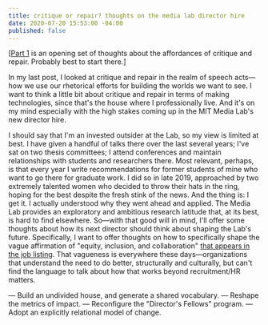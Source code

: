 ```yaml
---
title: critique or repair? thoughts on the media lab director hire
date: 2020-07-20 15:53:00 -04:00
published: false
---
```


[[Part 1](https://sarahendren.com/2020/06/30/critique-or-repair-a-call-to-know-your-post/) is an opening set of thoughts about the affordances of critique and repair. Probably best to start there.] 

In my last post, I looked at critique and repair in the realm of speech acts—how we use our rhetorical efforts for building the worlds we want to see. I want to think a little bit about critique and repair in terms of making technologies, since that's the house where I professionally live. And it's on my mind especially with the high stakes coming up in the MIT Media Lab's new director hire.

I should say that I'm an invested outsider at the Lab, so my view is limited at best. I have given a handful of talks there over the last several years; I've sat on two thesis committees; I attend conferences and maintain relationships with students and researchers there. Most relevant, perhaps, is that every year I write recommendations for former students of mine who want to go there for graduate work. I did so in late 2019, approached by two extremely talented women who decided to throw their hats in the ring, hoping for the best despite the fresh stink of the news. And the thing is: I get it. I actually understood why they went ahead and applied. The Media Lab provides an exploratory and ambitious research latitude that, at its best, is hard to find elsewhere. So—with that good will in mind, I'll offer some thoughts about how its next director should think about shaping the Lab's future. Specifically, I want to offer thoughts on how to specifically shape the vague affirmation of "equity, inclusion, and collaboration" [that appears in the job listing](https://www.media.mit.edu/posts/media-lab-director-search/). That vagueness is everywhere these days—organizations that understand the need to do better, structurally and culturally, but can't find the language to talk about how that works beyond recruitment/HR matters.


— Build an undivided house, and generate a shared vocabulary.
— Reshape the metrics of impact.
— Reconfigure the "Director's Fellows" program.
— Adopt an explicitly relational model of change.


